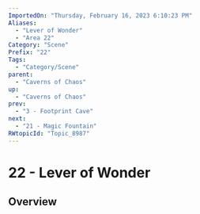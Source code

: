 ```yaml
---
ImportedOn: "Thursday, February 16, 2023 6:10:23 PM"
Aliases:
  - "Lever of Wonder"
  - "Area 22"
Category: "Scene"
Prefix: "22"
Tags:
  - "Category/Scene"
parent:
  - "Caverns of Chaos"
up:
  - "Caverns of Chaos"
prev:
  - "3 - Footprint Cave"
next:
  - "21 - Magic Fountain"
RWtopicId: "Topic_8987"
---
```

# 22 - Lever of Wonder
## Overview
